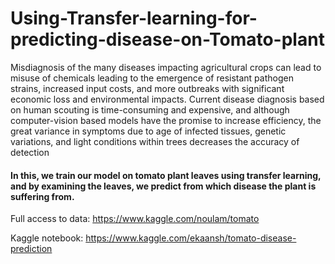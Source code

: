 # Using-Transfer-learning-for-predicting-disease-on-Tomato-plant

Misdiagnosis of the many diseases impacting agricultural crops can lead to misuse of chemicals leading to the emergence of resistant pathogen strains, increased input costs, and more outbreaks with significant economic loss and environmental impacts. Current disease diagnosis based on human scouting is time-consuming and expensive, and although computer-vision based models have the promise to increase efficiency, the great variance in symptoms due to age of infected tissues, genetic variations, and light conditions within trees decreases the accuracy of detection

#### In this, we train our model on tomato plant leaves using transfer learning, and by examining the leaves, we predict from which disease the plant is suffering from. 

Full access to data: https://www.kaggle.com/noulam/tomato

Kaggle notebook: https://www.kaggle.com/ekaansh/tomato-disease-prediction
